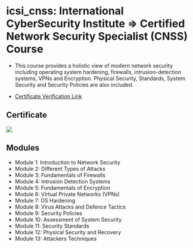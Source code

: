 # icsi_cnss: International CyberSecurity Institute => Certified Network Security Specialist (CNSS) Course

- This course provides a holistic view of modern network security including operating system hardening, firewalls, intrusion-detection systems, VPNs and Encryption. Physical Security, Standards, System Security and Security Policies are also included.

- [Certificate Verification Link](https://verify.accredible.com/input?referrer=https:%2F%2Fwww.credential.net&type=id&value=19326733&custom=false&show_focus=false)

## Certificate

![](https://i.imgur.com/symaar5.png)


## Modules

- Module 1: Introduction to Network Security
- Module 2: Different Types of Attacks
- Module 3: Fundamentals of Firewalls
- Module 4: Intrusion Detection Systems
- Module 5: Fundamentals of Encryption
- Module 6: Virtual Private Networks (VPNs)
- Module 7: OS Hardening
- Module 8: Virus Attacks and Defence Tactics
- Module 9: Security Policies
- Module 10: Assessment of System Security
- Module 11: Security Standards
- Module 12: Physical Security and Recovery
- Module 13: Attackers Techniques
